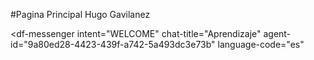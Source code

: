 #Pagina Principal Hugo Gavilanez
<script src="https://www.gstatic.com/dialogflow-console/fast/messenger/bootstrap.js?v=1"></script>
<df-messenger
  intent="WELCOME"
  chat-title="Aprendizaje"
  agent-id="9a80ed28-4423-439f-a742-5a493dc3e73b"
  language-code="es"
></df-messenger>
